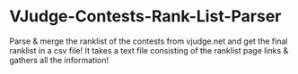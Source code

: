 # VJudge-Contests-Rank-List-Parser
Parse & merge the ranklist of the contests from vjudge.net and get the final ranklist in a csv file! 
It takes a text file consisting of the ranklist page links & gathers all the information!
